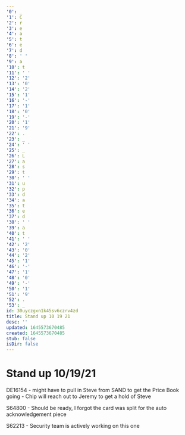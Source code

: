 ```yaml
---
'0': _
'1': C
'2': r
'3': e
'4': a
'5': t
'6': e
'7': d
'8': ' '
'9': a
'10': t
'11': ' '
'12': '2'
'13': '0'
'14': '2'
'15': '1'
'16': '-'
'17': '1'
'18': '0'
'19': '-'
'20': '1'
'21': '9'
'22': .
'23': _
'24': ' '
'25': _
'26': L
'27': a
'28': s
'29': t
'30': ' '
'31': u
'32': p
'33': d
'34': a
'35': t
'36': e
'37': d
'38': ' '
'39': a
'40': t
'41': ' '
'42': '2'
'43': '0'
'44': '2'
'45': '1'
'46': '-'
'47': '1'
'48': '0'
'49': '-'
'50': '1'
'51': '9'
'52': .
'53': _
id: 30uyczgxn1k45sv6czrv4zd
title: Stand up 10 19 21
desc: ''
updated: 1645573670485
created: 1645573670485
stub: false
isDir: false
---
```


# Stand up 10/19/21


DE16154
\- might have to pull in Steve from SAND to get the Price Book going
\- Chip will reach out to Jeremy to get a hold of Steve

S64800
\- Should be ready, I forgot the card was split for the auto acknowledgement piece

S62213
\- Security team is actively working on this one

